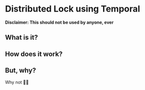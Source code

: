 # Distributed Lock using Temporal
**Disclaimer: This should not be used by anyone, ever**

## What is it?

## How does it work?

## But, why?

Why not 🤷‍♂️